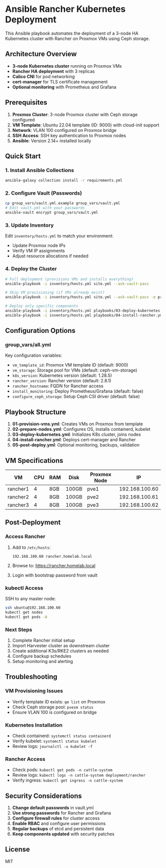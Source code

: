 # Ansible Rancher Kubernetes Deployment

This Ansible playbook automates the deployment of a 3-node HA Kubernetes cluster with Rancher on Proxmox VMs using Ceph storage.

## Architecture Overview

- **3-node Kubernetes cluster** running on Proxmox VMs
- **Rancher HA deployment** with 3 replicas
- **Calico CNI** for pod networking
- **cert-manager** for TLS certificate management
- **Optional monitoring** with Prometheus and Grafana

## Prerequisites

1. **Proxmox Cluster**: 3-node Proxmox cluster with Ceph storage configured
2. **VM Template**: Ubuntu 22.04 template (ID: 9000) with cloud-init support
3. **Network**: VLAN 100 configured on Proxmox bridge
4. **SSH Access**: SSH key authentication to Proxmox nodes
5. **Ansible**: Version 2.14+ installed locally

## Quick Start

### 1. Install Ansible Collections

```bash
ansible-galaxy collection install -r requirements.yml
```

### 2. Configure Vault (Passwords)

```bash
cp group_vars/vault.yml.example group_vars/vault.yml
# Edit vault.yml with your passwords
ansible-vault encrypt group_vars/vault.yml
```

### 3. Update Inventory

Edit `inventory/hosts.yml` to match your environment:
- Update Proxmox node IPs
- Verify VM IP assignments
- Adjust resource allocations if needed

### 4. Deploy the Cluster

```bash
# Full deployment (provisions VMs and installs everything)
ansible-playbook -i inventory/hosts.yml site.yml --ask-vault-pass

# Skip VM provisioning (if VMs already exist)
ansible-playbook -i inventory/hosts.yml site.yml --ask-vault-pass -e provision_vms=false

# Deploy only specific components
ansible-playbook -i inventory/hosts.yml playbooks/03-deploy-kubernetes.yml --ask-vault-pass
ansible-playbook -i inventory/hosts.yml playbooks/04-install-rancher.yml --ask-vault-pass
```

## Configuration Options

### group_vars/all.yml

Key configuration variables:

- `vm_template_id`: Proxmox VM template ID (default: 9000)
- `vm_storage`: Storage pool for VMs (default: ceph-vm-storage)
- `k8s_version`: Kubernetes version (default: 1.28.5)
- `rancher_version`: Rancher version (default: 2.8.1)
- `rancher_hostname`: FQDN for Rancher access
- `install_monitoring`: Deploy Prometheus/Grafana (default: false)
- `configure_ceph_storage`: Setup Ceph CSI driver (default: false)

## Playbook Structure

1. **01-provision-vms.yml**: Creates VMs on Proxmox from template
2. **02-prepare-nodes.yml**: Configures OS, installs containerd, kubelet
3. **03-deploy-kubernetes.yml**: Initializes K8s cluster, joins nodes
4. **04-install-rancher.yml**: Deploys cert-manager and Rancher
5. **05-post-deploy.yml**: Optional monitoring, backups, validation

## VM Specifications

| VM | CPU | RAM | Disk | Proxmox Node | IP |
|---|---|---|---|---|---|
| rancher1 | 4 | 8GB | 100GB | pve1 | 192.168.100.60 |
| rancher2 | 4 | 8GB | 100GB | pve2 | 192.168.100.61 |
| rancher3 | 4 | 8GB | 100GB | pve3 | 192.168.100.62 |

## Post-Deployment

### Access Rancher

1. Add to `/etc/hosts`:
   ```
   192.168.100.60 rancher.homelab.local
   ```

2. Browse to: https://rancher.homelab.local

3. Login with bootstrap password from vault

### kubectl Access

SSH to any master node:
```bash
ssh ubuntu@192.168.100.60
kubectl get nodes
kubectl get pods -A
```

### Next Steps

1. Complete Rancher initial setup
2. Import Harvester cluster as downstream cluster
3. Create additional K3s/RKE2 clusters as needed
4. Configure backup schedules
5. Setup monitoring and alerting

## Troubleshooting

### VM Provisioning Issues
- Verify template ID exists: `qm list` on Proxmox
- Check Ceph storage pool: `pvesm status`
- Ensure VLAN 100 is configured on bridge

### Kubernetes Installation
- Check containerd: `systemctl status containerd`
- Verify kubelet: `systemctl status kubelet`
- Review logs: `journalctl -u kubelet -f`

### Rancher Access
- Check pods: `kubectl get pods -n cattle-system`
- Review logs: `kubectl logs -n cattle-system deployment/rancher`
- Verify ingress: `kubectl get ingress -n cattle-system`

## Security Considerations

1. **Change default passwords** in vault.yml
2. **Use strong passwords** for Rancher and Grafana
3. **Configure firewall rules** for cluster access
4. **Enable RBAC** and configure user permissions
5. **Regular backups** of etcd and persistent data
6. **Keep components updated** with security patches

## License

MIT